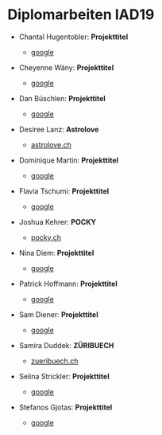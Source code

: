 # Diplomarbeiten IAD19


* Chantal Hugentobler: **Projekttitel**
  *  [google](https://google.com)

* Cheyenne Wäny: **Projekttitel** 
  *  [google](https://google.com)

* Dan Büschlen: **Projekttitel** 
  *  [google](https://google.com)

* Desiree Lanz: **Astrolove** 
  *  [astrolove.ch](https://desilanz.github.io/Diplomarbeit_Desiree-Lanz_Astrolove/)

* Dominique Martin: **Projekttitel** 
  *  [google](https://google.com)

* Flavia Tschumi: **Projekttitel** 
  *  [google](https://google.com)

* Joshua Kehrer: **POCKY** 
  *  [pocky.ch](https://joshuakehrer.github.io/Pocky/)

* Nina Diem: **Projekttitel** 
  *  [google](https://google.com)

* Patrick Hoffmann: **Projekttitel** 
  *  [google](https://google.com)

* Sam Diener: **Projekttitel** 
  *  [google](https://google.com)

* Samira Duddek: **ZÜRIBUECH** 
  *  [zueribuech.ch](https://samiraduddek.github.io/Diplomarbeit-Samira/)

* Selina Strickler: **Projekttitel** 
  *  [google](https://google.com)
  
* Stefanos Gjotas: **Projekttitel** 
  *  [google](https://google.com)

